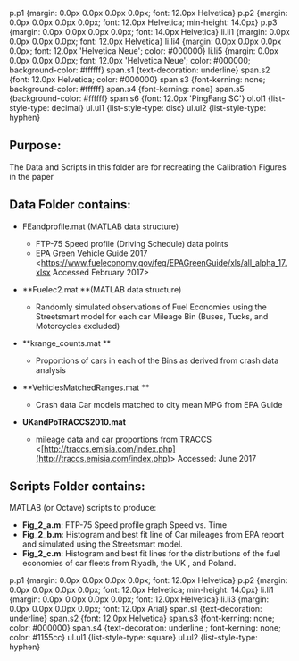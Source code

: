 p.p1 {margin: 0.0px 0.0px 0.0px 0.0px; font: 12.0px Helvetica}
p.p2 {margin: 0.0px 0.0px 0.0px 0.0px; font: 12.0px Helvetica; min-height: 14.0px}
p.p3 {margin: 0.0px 0.0px 0.0px 0.0px; font: 14.0px Helvetica}
li.li1 {margin: 0.0px 0.0px 0.0px 0.0px; font: 12.0px Helvetica}
li.li4 {margin: 0.0px 0.0px 0.0px 0.0px; font: 12.0px 'Helvetica Neue'; color: #000000}
li.li5 {margin: 0.0px 0.0px 0.0px 0.0px; font: 12.0px 'Helvetica Neue'; color: #000000; background-color: #ffffff}
span.s1 {text-decoration: underline}
span.s2 {font: 12.0px Helvetica; color: #000000}
span.s3 {font-kerning: none; background-color: #ffffff}
span.s4 {font-kerning: none}
span.s5 {background-color: #ffffff}
span.s6 {font: 12.0px 'PingFang SC'}
ol.ol1 {list-style-type: decimal}
ul.ul1 {list-style-type: disc}
ul.ul2 {list-style-type: hyphen}


## Purpose:

The Data and Scripts in this folder are for recreating the Calibration Figures in the paper

## Data Folder contains:

- FEandprofile.mat (MATLAB data structure)
    - FTP-75 Speed profile (Driving Schedule) data points
    - EPA Green Vehicle Guide 2017 &lt;https://www.fueleconomy.gov/feg/EPAGreenGuide/xls/all_alpha_17.xlsx Accessed February 2017&gt;

- **Fuelec2.mat **(MATLAB data structure)
    - Randomly simulated observations of Fuel Economies using the Streetsmart model for each car Mileage Bin (Buses, Tucks, and Motorcycles excluded)

- **krange_counts.mat **
    - Proportions of cars in each of the Bins as derived from crash data analysis

- **VehiclesMatchedRanges.mat **
    - Crash data Car models matched to city mean MPG from EPA Guide

- **UKandPoTRACCS2010.mat**
    - mileage data and car proportions from TRACCS &lt;[http://traccs.emisia.com/index.php](http://traccs.emisia.com/index.php)&gt; Accessed: June 2017

## Scripts Folder contains:

MATLAB (or Octave) scripts to produce:

- **Fig_2_a.m**: FTP-75 Speed profile graph Speed vs. Time
- **Fig_2_b.m**: Histogram and best fit line of Car mileages from EPA report and simulated using the Streetsmart model. 
- **Fig_2_c.m**: Histogram and best fit lines for the distributions of the fuel economies of car fleets from Riyadh, the UK , and Poland.  

p.p1 {margin: 0.0px 0.0px 0.0px 0.0px; font: 12.0px Helvetica}
p.p2 {margin: 0.0px 0.0px 0.0px 0.0px; font: 12.0px Helvetica; min-height: 14.0px}
li.li1 {margin: 0.0px 0.0px 0.0px 0.0px; font: 12.0px Helvetica}
li.li3 {margin: 0.0px 0.0px 0.0px 0.0px; font: 12.0px Arial}
span.s1 {text-decoration: underline}
span.s2 {font: 12.0px Helvetica}
span.s3 {font-kerning: none; color: #000000}
span.s4 {text-decoration: underline ; font-kerning: none; color: #1155cc}
ul.ul1 {list-style-type: square}
ul.ul2 {list-style-type: hyphen}